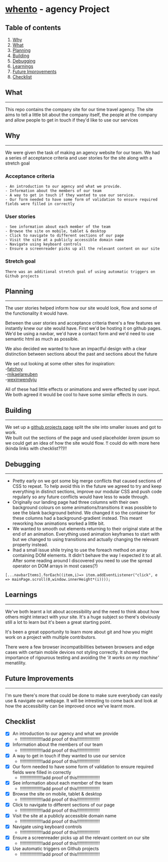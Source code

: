 # [whento](https://jamesess.github.io/whento/) - agency Project
## Table of contents
1. [Why](#Why)
2. [What](#What)
3. [Planning](#Planning)
4. [Building](#Building)
5. [Debugging](#Debugging)
6. [Learnings](#Learnings)
7. [Future Improvements](#future-improvements)
8. [Checklist](#checklist)
## What
***
This repo contains the company site for our time travel agency. The site aims to tell a little bit about the company itself, the people at the company and allow people to get in touch if they'd like to use our services
## Why
***
We were given the task of making an agency website for our team. 
We had a series of acceptance criteria and user stories for the site along with a stretch goal
### Acceptance criteria
    - An introduction to our agency and what we provide. 
    - Information about the members of our team
    - A way to get in touch if they wanted to use our service.
    - Our form needed to have some form of validation to ensure required fields were filled in correctly
### User stories
    - See information about each member of the team
    - Browse the site on mobile, tablet & desktop
    - Click to navigate to different sections of our page
    - Visit the site at a publicly accessible domain name
    - Navigate using keyboard controls
    - Ensure a screenreader picks up all the relevant content on our site
### Stretch goal
    There was an additional stretch goal of using automatic triggers on Github projects
## Planning
***
The user stories helped inform how our site would look, flow and some of the functionality it would have.

Between the user stories and acceptance criteria there's a few features we instantly knew our site would have. First we'd be hosting it on github pages. We'd be using a navbar, we'd have a contact form and we'd need to use semantic html as much as possible.    
  
We also decided we wanted to have an impactful design with a clear distinction between sections about the past and sections about the future
  
We set out looking at some other sites for inspiration:  
-[fatchoy](https://www.fatchoy.com/)  
-[mikaelareuben](https://www.mikaelareuben.com/)  
-[wexinwendyju](https://www.wenxinwendyju.com/)

All of these had little effects or animations and were effected by user input. We both agreed it would be cool to have some similar effects in ours.  
## Building
***
We set up a [github projects page](https://github.com/users/JamesESS/projects/2) split the site into smaller issues and got to work.  
We built out the sections of the page and used placeholder *lorem ipsum* so we could get an idea of how the site would flow.
!! could do with more here (kinda links with checklist??)!!
## Debugging
***
- Pretty early on we got some big merge conflicts that caused sections of CSS to repeat. To help avoid this in the future we agreed to try and keep everything in distinct sections, improve our modular CSS and push code regularly so any future conflicts would have less to wade through.  
- Originally our landing page had three columns with their own background colours on some animations/transitions it was possible to see the blank background behind. We changed it so the container for these columns had a background-gradient instead. This meant reworking how animations worked a little bit.
- We wanted to smooth out elements returning to their original state at the end of an animation. Everything used animation keyframes to start with but we changed to using transitions and actually changing the relevant property instead.
- Ihad a small issue shile trying to use the foreach method on array containing DOM elements. It didn't behave the way I expected it to at all. After some reading around I discovered you need to use the spread operator on DOM arrays in most cases(?)
```
[...navbarItems].forEach((item,i)=> item.addEventListener("click", e => mainPage.scroll(0,window.innerHeight*(i))));
```
## Learnings
***
We've both learnt a lot about accessibility and the need to think about how others might interact with your site. It's a huge subject so there's obviously still a lot to learn but it's been a great starting point.  
  
It's been a great opportunity to learn more about git and how you might work on a project with multiple contributors.
  
There were a few browser incompatibilities between browsers and edge cases with certain mobile devices not styling correctly. It showed the importance of rigourous testing and avoiding the *'it works on my machine'* menatility.
## Future Improvements
***
I'm sure there's more that could be done to make sure everybody can easily use & navigate our webpage. It will be intresting to come back and look at how the accessibility can be improved once we've learnt more.
## Checklist
- [x] An introduction to our agency and what we provide
    - !!!!!!!!!!!!!!!!!!add proof of this!!!!!!!!!!!!!!!!!!  
- [x] Information about the members of our team
    - !!!!!!!!!!!!!!!!!!add proof of this!!!!!!!!!!!!!!!!!!  
- [x] A way to get in touch if they wanted to use our service
    - !!!!!!!!!!!!!!!!!!add proof of this!!!!!!!!!!!!!!!!!!  
- [x] Our form needed to have some form of validation to ensure required fields 
were filled in correctly
    - !!!!!!!!!!!!!!!!!!add proof of this!!!!!!!!!!!!!!!!!!  
- [x] See information about each member of the team
    - !!!!!!!!!!!!!!!!!!add proof of this!!!!!!!!!!!!!!!!!!  
- [x] Browse the site on mobile, tablet & desktop
    - !!!!!!!!!!!!!!!!!!add proof of this!!!!!!!!!!!!!!!!!!  
- [x] Click to navigate to different sections of our page
    - !!!!!!!!!!!!!!!!!!add proof of this!!!!!!!!!!!!!!!!!!  
- [x] Visit the site at a publicly accessible domain name
    - !!!!!!!!!!!!!!!!!!add proof of this!!!!!!!!!!!!!!!!!!  
- [x] Navigate using keyboard controls
    - !!!!!!!!!!!!!!!!!!add proof of this!!!!!!!!!!!!!!!!!!  
- [x] Ensure a screenreader picks up all the relevant content on our site
    - !!!!!!!!!!!!!!!!!!add proof of this!!!!!!!!!!!!!!!!!!  
- [x] Use automatic triggers on Github projects
    - !!!!!!!!!!!!!!!!!!add proof of this!!!!!!!!!!!!!!!!!!  
